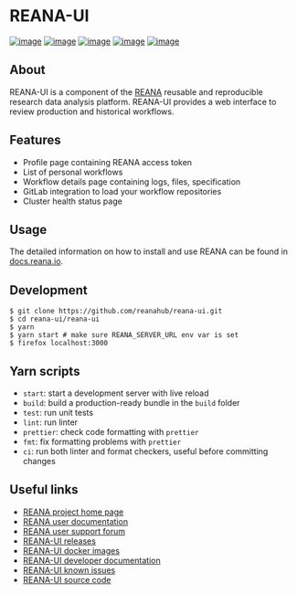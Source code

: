 # REANA-UI

[![image](https://github.com/reanahub/reana-ui/workflows/CI/badge.svg)](https://github.com/reanahub/reana-ui/actions)
[![image](https://readthedocs.org/projects/reana-ui/badge/?version=latest)](https://reana-ui.readthedocs.io/en/latest/?badge=latest)
[![image](https://img.shields.io/badge/discourse-forum-blue.svg)](https://forum.reana.io)
[![image](https://img.shields.io/github/license/reanahub/reana-ui.svg)](https://github.com/reanahub/reana-ui/blob/master/LICENSE)
[![image](https://img.shields.io/badge/code_style-prettier-ff69b4.svg)](https://github.com/prettier/prettier)

## About

REANA-UI is a component of the [REANA](http://www.reana.io/) reusable and reproducible
research data analysis platform. REANA-UI provides a web interface to review production
and historical workflows.

## Features

- Profile page containing REANA access token
- List of personal workflows
- Workflow details page containing logs, files, specification
- GitLab integration to load your workflow repositories
- Cluster health status page

## Usage

The detailed information on how to install and use REANA can be found in
[docs.reana.io](https://docs.reana.io).

## Development

```console
$ git clone https://github.com/reanahub/reana-ui.git
$ cd reana-ui/reana-ui
$ yarn
$ yarn start # make sure REANA_SERVER_URL env var is set
$ firefox localhost:3000
```

## Yarn scripts

- `start`: start a development server with live reload
- `build`: build a production-ready bundle in the `build` folder
- `test`: run unit tests
- `lint`: run linter
- `prettier`: check code formatting with `prettier`
- `fmt`: fix formatting problems with `prettier`
- `ci`: run both linter and format checkers, useful before committing changes

## Useful links

- [REANA project home page](https://www.reana.io/)
- [REANA user documentation](https://docs.reana.io)
- [REANA user support forum](https://forum.reana.io)
- [REANA-UI releases](https://reana-ui.readthedocs.io/en/latest#changes)
- [REANA-UI docker images](https://hub.docker.com/r/reanahub/reana-ui)
- [REANA-UI developer documentation](https://reana-ui.readthedocs.io/)
- [REANA-UI known issues](https://github.com/reanahub/reana-ui/issues)
- [REANA-UI source code](https://github.com/reanahub/reana-ui)
